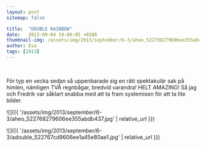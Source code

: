 ```yaml
---
layout: post
sitemap: false

title:  "DOUBLE RAINBOW"
date:   2013-09-04 19:06:05 +0100
thumbnail-img: /assets/img/2013/september/6-3/aheo_522768279606ee355abdb437.jpg
author: Eva
tags: [2013]
---
```





 



För typ en vecka sedan så uppenbarade sig en rätt spektakulär sak på himlen, nämligen TVÅ regnbågar, bredvid varandra! HELT AMAZING! Så jag och Fredrik var såklart snabba med att ta fram systemisen för att ta lite bilder.

![]({{ '/assets/img/2013/september/6-3/aheo_522768279606ee355abdb437.jpg'  | relative_url }})

![]({{ '/assets/img/2013/september/6-3/adouble_522767cd9606ee1a45e80ae1.jpg'  | relative_url }})

